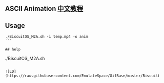 ASCII Animation [中文教程](https://biscuitos.github.io/blog/Animator/)
----------------------------------------

## Usage

````
./BiscuitOS_M2A.sh -i temp.mp4 -o anim
```

## help

````
./BiscuitOS_M2A.sh
```

![LD](https://raw.githubusercontent.com/EmulateSpace/GifBase/master/BiscuitOS/GIF000001.gif)
